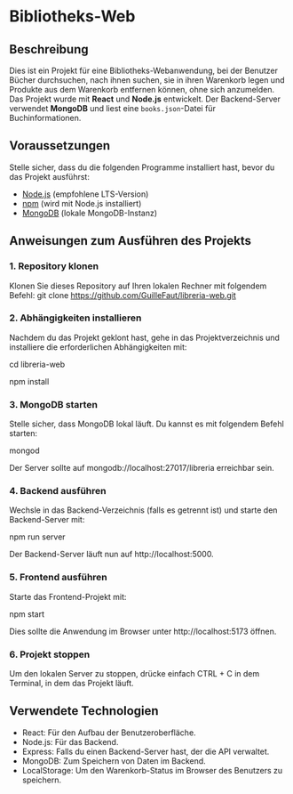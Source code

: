 # Bibliotheks-Web

## Beschreibung
Dies ist ein Projekt für eine Bibliotheks-Webanwendung, bei der Benutzer Bücher durchsuchen, nach ihnen suchen, sie in ihren Warenkorb legen und Produkte aus dem Warenkorb entfernen können, ohne sich anzumelden. Das Projekt wurde mit **React** und **Node.js** entwickelt. Der Backend-Server verwendet **MongoDB** und liest eine `books.json`-Datei für Buchinformationen.

## Voraussetzungen
Stelle sicher, dass du die folgenden Programme installiert hast, bevor du das Projekt ausführst:

- [Node.js](https://nodejs.org/) (empfohlene LTS-Version)
- [npm](https://www.npmjs.com/) (wird mit Node.js installiert)
- [MongoDB](https://www.mongodb.com/try/download/community) (lokale MongoDB-Instanz)

## Anweisungen zum Ausführen des Projekts

### 1. Repository klonen
Klonen Sie dieses Repository auf Ihren lokalen Rechner mit folgendem Befehl:
git clone https://github.com/GuilleFaut/libreria-web.git


### 2. Abhängigkeiten installieren
Nachdem du das Projekt geklont hast, gehe in das Projektverzeichnis und installiere die erforderlichen Abhängigkeiten mit:

cd libreria-web

npm install

### 3. MongoDB starten
Stelle sicher, dass MongoDB lokal läuft. Du kannst es mit folgendem Befehl starten:

mongod

Der Server sollte auf mongodb://localhost:27017/libreria erreichbar sein.

### 4. Backend ausführen
Wechsle in das Backend-Verzeichnis (falls es getrennt ist) und starte den Backend-Server mit:

npm run server

Der Backend-Server läuft nun auf http://localhost:5000.

### 5. Frontend ausführen
Starte das Frontend-Projekt mit:

npm start

Dies sollte die Anwendung im Browser unter http://localhost:5173 öffnen.

### 6. Projekt stoppen
Um den lokalen Server zu stoppen, drücke einfach CTRL + C in dem Terminal, in dem das Projekt läuft.

## Verwendete Technologien
- React: Für den Aufbau der Benutzeroberfläche.
- Node.js: Für das Backend.
- Express: Falls du einen Backend-Server hast, der die API verwaltet.
- MongoDB: Zum Speichern von Daten im Backend.
- LocalStorage: Um den Warenkorb-Status im Browser des Benutzers zu speichern.
